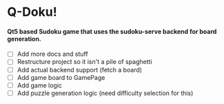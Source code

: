 # Q-Doku!
#### Qt5 based Sudoku game that uses the sudoku-serve backend for board generation.


- [ ] Add more docs and stuff
- [ ] Restructure project so it isn't a pile of spaghetti
- [ ] Add actual backend support (fetch a board)
- [ ] Add game board to GamePage
- [ ] Add game logic
- [ ] Add puzzle generation logic (need difficulty selection for this)
